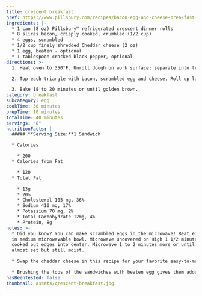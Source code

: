 ```yaml
---
title: crescent breakfast
href: https://www.pillsbury.com/recipes/bacon-egg-and-cheese-breakfast-sandwiches/d907e033-25e6-41be-aa97-588eac6b7ab8
ingredients: |-
  * 1 can (8 oz) Pillsbury™ refrigerated crescent dinner rolls
  * 8 slices bacon, crisply cooked, crumbled (1/2 cup)
  * 4 eggs, scrambled
  * 1/2 cup finely shredded Cheddar cheese (2 oz)
  * 1 egg, beaten - optional
  * 1 tablespoon cracked black pepper, optional
directions: >-
  1. Heat oven to 350°F. Unroll dough on work surface; separate into triangles.

  2. Top each triangle with bacon, scrambled egg and cheese. Roll up loosely as directed on can. Place on ungreased cookie sheet; curve into crescent shape. Brush with beaten egg; sprinkle with pepper.

  3. Bake 18 to 20 minutes or until golden brown.
category: breakfast
subcategory: egg
cookTime: 30 minutes
prepTime: 10 minutes
totalTime: 40 minutes
servings: "8"
nutritionFacts: |-
  ##### **Serving Size:**1 Sandwich

  * Calories

    * 200
  * Calories from Fat

    * 120
  * Total Fat

    * 13g
    * 20%
    * Cholesterol 105 mg, 36%
    * Sodium 410 mg, 17%
    * Potassium 70 mg, 2%
    * Total Carbohydrate 12mg, 4%
    * Protein, 8g
notes: >-
  * Did you know? You can make scrambled eggs in the microwave! Beat eggs well
  in medium microwavable bowl. Microwave uncovered on High 1 1/2 minutes. Stir
  cooked out edges into center. Microwave 1 to 2 minutes more or until eggs are
  almost set but still moist.

  * Swap the cheddar cheese in this recipe for your favorite easy-to-melt variety: Pepper Jack, Monterey Jack, Swiss or Havarti are all tasty options.

  * Brushing the tops of the sandwiches with beaten egg gives them added golden-brown color and a crisper, slightly shiny crust.
hasBeenTested: false
thumbnail: assets/crescent-breakfast.jpg
---
```

